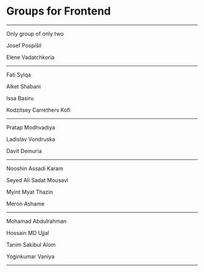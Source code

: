# Groups for Frontend

---

Only group of only two

Josef Pospíšil

Elene Vadatchkoria

---

Fati Sylqa 

Alket Shabani

Issa Basiru

Kodzitsey Carrethers Kofi 

---

Pratap Modhvadiya

Ladislav Vondruska

Davit Demuria

---

Nooshin Assadi Karam

Seyed Ali Sadat Mousavi

Myint Myat Thazin

Meron Ashame

---

Mohamad Abdulrahman

Hossain MD Ujjal

Tanim Sakibul Alom

Yoginkumar Vaniya

---
